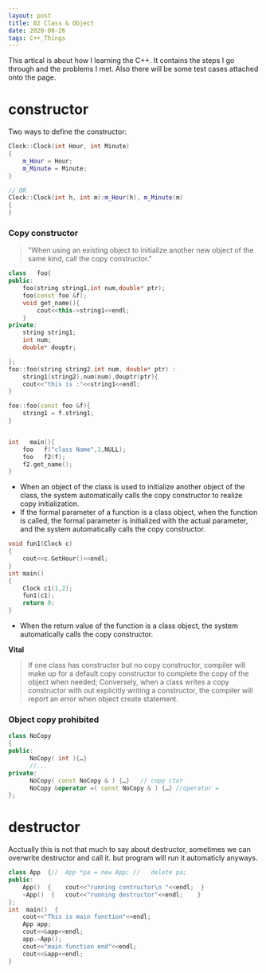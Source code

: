 ```yaml
---
layout: post
title: 02 Class & Object
date: 2020-08-26
tags: C++_Things
---
```


This artical is about how I learning the C++. It contains the steps I go through and the problems I met. Also there will be some test cases attached onto the page.

# constructor  

Two ways to define the constructor:  
```C++
Clock::Clock(int Hour, int Minute)
{
    m_Hour = Hour;	
    m_Minute = Minute;
}

// OR
Clock::Clock(int h, int m):m_Hour(h), m_Minute(m)
{
}
```  
### Copy constructor  
>"When using an existing object to initialize another new object of the same kind, call the copy constructor."  
```C++
class   foo{
public:
    foo(string string1,int num,double* ptr);
    foo(const foo &f);
    void get_name(){
        cout<<this->string1<<endl;
    }
private:
    string string1;
    int num;
    double* douptr;

};
foo::foo(string string2,int num, double* ptr) :
    string1(string2),num(num),douptr(ptr){
    cout<<"this is :"<<string1<<endl;
}

foo::foo(const foo &f){
    string1 = f.string1;
}


int   main(){
    foo   f("class Name",1,NULL);
    foo   f2(f);
    f2.get_name();
}

```
* When an object of the class is used to initialize another object of the class, the system automatically calls the copy constructor to realize copy initialization.  
* If the formal parameter of a function is a class object, when the function is called, the formal parameter is initialized with the actual parameter, and the system automatically calls the copy constructor.  
```C++
void fun1(Clock c)
{   
    cout<<c.GetHour()<<endl;
} 
int main()
{
    Clock c1(1,2);
    fun1(c1);
    return 0;
}
```
* When the return value of the function is a class object, the system automatically calls the copy constructor.  
  

**Vital**
> If one class has constructor but no copy constructor, compiler will make up for a default copy constructor to complete the copy of the object when needed;
> Conversely, when a class writes a copy constructor with out explicitly writing a constructor, the compiler will report an error when object create statement.

### Object copy prohibited
```C++
class NoCopy
{ 
public:
      NoCopy( int ){…}
      //... 
private:
      NoCopy( const NoCopy & ) {…}   // copy ctor
      NoCopy &operator =( const NoCopy & ) {…} //operator =
}; 
```
# destructor  
Acctually this is not that much to say about destructor, sometimes we can overwrite destructor and call it.  but program will run it automaticly anyways.
```C++
class App  {//	App *pa = new App; //	delete pa;
public:
    App()  {	cout<<"running contructor\n "<<endl;  }
    ~App()  {	cout<<"running destructor"<<endl;    }
};
int  main()  {
    cout<<"This is main function"<<endl;
    App app;
    cout<<&app<<endl;
    app.~App();
    cout<<"main function end"<<endl;
    cout<<&app<<endl;
}
```

